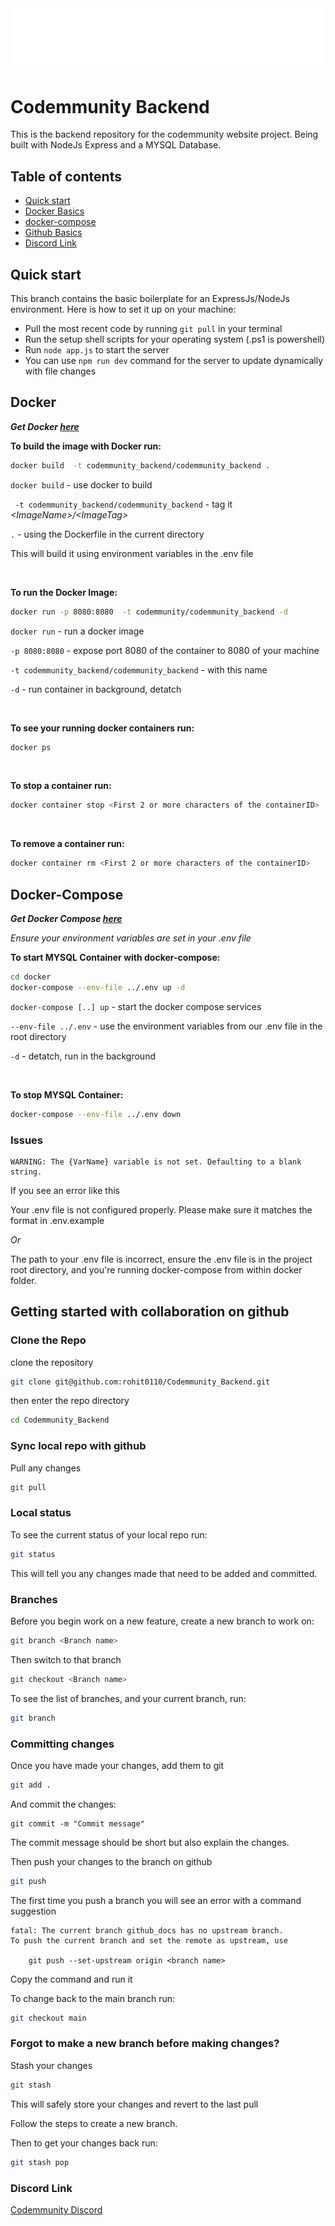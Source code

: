 <img src="./CodemmunityLogo.png"/>

# Codemmunity Backend 
This is the backend repository for the codemmunity website project. Being built with NodeJs Express and a MYSQL Database.

## Table of contents
- <a href="#quick-start">Quick start</a>
- <a href="#docker">Docker Basics</a>
- <a href="#docker-compose">docker-compose</a>
- <a href="#getting-started-with-collaboration-on-github">Github Basics</a>
- <a href="#discord-link">Discord Link</a>

## Quick start

This branch contains the basic boilerplate for an ExpressJs/NodeJs environment. Here is how to set it up on your machine:

- Pull the most recent code by running `git pull` in your terminal
- Run the setup shell scripts for your operating system (.ps1 is powershell)
- Run `node app.js` to start the server
- You can use `npm run dev` command for the server to update dynamically with file changes

## Docker
___Get Docker [here](https://docs.docker.com/get-docker/)___

__To build the image with Docker run:__
```bash
docker build  -t codemmunity_backend/codemmunity_backend .
```
```docker build``` - use docker to build

``` -t codemmunity_backend/codemmunity_backend``` - tag it _\<ImageName\>/\<ImageTag\>_

``` . ``` - using the Dockerfile in the current directory

This will build it using environment variables in the .env file

<br/>

__To run the Docker Image:__
```bash
docker run -p 8080:8080  -t codemmunity/codemmunity_backend -d
```

```docker run``` - run a docker image

```-p 8080:8080``` - expose port 8080 of the container to 8080 of your machine

```-t codemmunity_backend/codemmunity_backend``` - with this name

```-d``` - run container in background, detatch

<br/>

__To see your running docker containers run:__
```bash
docker ps
```

<br/> 

__To stop a container run:__
```bash
docker container stop <First 2 or more characters of the containerID>
```
<br/>

__To remove a container run:__
```bash
docker container rm <First 2 or more characters of the containerID>
```

## Docker-Compose

___Get Docker Compose [here](https://docs.docker.com/compose/install/)___

_Ensure your environment variables are set in your .env file_

__To start MYSQL Container with docker-compose:__
```bash
cd docker
docker-compose --env-file ../.env up -d
```

```docker-compose [..] up``` - start the docker compose services

```--env-file ../.env``` - use the environment variables from our .env file in the root directory

```-d``` - detatch, run in the background

<br/>

__To stop MYSQL Container:__
```bash
docker-compose --env-file ../.env down
```




### Issues

```
WARNING: The {VarName} variable is not set. Defaulting to a blank string.
```
If you see an error like this 

Your .env file is not configured properly. Please make sure it matches the format in .env.example

_Or_

The path to your .env file is incorrect, ensure the .env file is in the project root directory, and you're running docker-compose from within docker folder.



## Getting started with collaboration on github
### Clone the Repo
clone the repository 
```bash
git clone git@github.com:rohit0110/Codemmunity_Backend.git
```
then enter the repo directory
```bash
cd Codemmunity_Backend
```

### Sync local repo with github 
Pull any changes
```bash
git pull
```

### Local status
To see the current status of your local repo run:
```bash
git status
```
This will tell you any changes made that need to be added and committed.




### Branches 
Before you begin work on a new feature, create a new branch to work on:
```bash
git branch <Branch name>
```
Then switch to that branch
```bash
git checkout <Branch name>
```
To see the list of branches, and your current branch, run:
```bash 
git branch
```

### Committing changes
Once you have made your changes, add them to git
```bash
git add .
```
And commit the changes:
```
git commit -m "Commit message"
```

The commit message should be short but also explain the changes.

Then push your changes to the branch on github
```bash
git push
```

The first time you push a branch you will see an error with a command suggestion
```
fatal: The current branch github_docs has no upstream branch.
To push the current branch and set the remote as upstream, use

    git push --set-upstream origin <branch name>
```

Copy the command and run it

To change back to the main branch run:
```bash
git checkout main
```


### Forgot to make a new branch before making changes?

Stash your changes
```bash
git stash
```

This will safely store your changes and revert to the last pull

Follow the steps to create a new branch.

Then to get your changes back run:
```bash
git stash pop
```


### Discord Link
[Codemmunity Discord](https://discord.gg/zweA2P4)